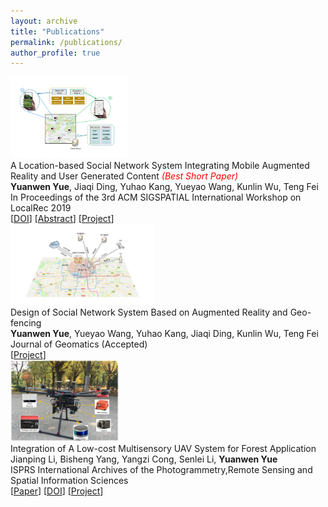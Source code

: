 ```yaml
---
layout: archive
title: "Publications"
permalink: /publications/
author_profile: true
---
```


<div class="pub-container">
    <div class="pub-thumb"><img src="/images/ici2.0.png" style="height:130px"></div>
    <div class="pub-content">
        <div class="pub-title">A Location-based Social Network System Integrating Mobile Augmented Reality and User Generated Content <i><font color="#FF0000">(Best Short Paper)</font></i></div>
        <div class="pub-author"><b>Yuanwen Yue</b>, Jiaqi Ding, Yuhao Kang, Yueyao Wang, Kunlin Wu, Teng Fei</div>
        <div class="pub-conf">In Proceedings of the 3rd ACM SIGSPATIAL International Workshop on LocalRec 2019</div>
        <div class="pub-link">
        [<a href="https://dl.acm.org/citation.cfm?doid=3356994.3365507">DOI</a>]
        [<a href="http://yueyw.net/publications/ici-2">Abstract</a>]
        [<a href="http://yueyw.net/portfolio/ici/">Project</a>]</div>
    </div>
</div>

<div class="pub-container">
    <div class="pub-thumb"><img src="/images/ici_system.png" style="height:130px"></div>
    <div class="pub-content">
        <div class="pub-title">Design of Social Network System Based on Augmented Reality and Geo-fencing</div>
        <div class="pub-author"><b>Yuanwen Yue</b>, Yueyao Wang, Yuhao Kang, Jiaqi Ding, Kunlin Wu, Teng Fei</div>
        <div class="pub-conf">Journal of Geomatics (Accepted)</div>
        <div class="pub-link">
        [<a href="http://yueyw.net/portfolio/ici/">Project</a>]</div>
    </div>
</div>

<div class="pub-container">
    <div class="pub-thumb"><img src="/images/kylin_uav.png" style="height:130px"></div>
    <div class="pub-content">
        <div class="pub-title">Integration of A Low-cost Multisensory UAV System for Forest Application</div>
        <div class="pub-author">Jianping Li, Bisheng Yang, Yangzi Cong, Senlei Li, <b>Yuanwen Yue</b></div>
        <div class="pub-conf">ISPRS International Archives of the Photogrammetry,Remote Sensing and Spatial Information Sciences</div>
        <div class="pub-link">[<a href="https://yueyuanwen.github.io/files/UAV_GSW2019.pdf">Paper</a>]
        [<a href="https://doi.org/10.5194/isprs-archives-XLII-2-W13-1027-2019">DOI</a>]
        [<a href="http://yueyw.net/portfolio/kylin/">Project</a>]</div>
    </div>
</div>
